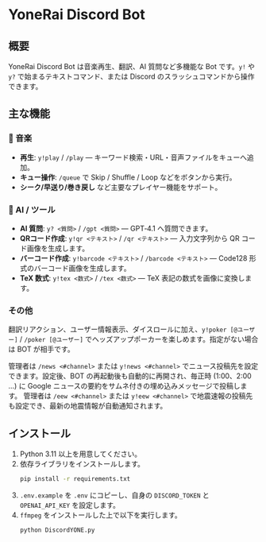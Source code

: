 # YoneRai Discord Bot

## 概要
YoneRai Discord Bot は音楽再生、翻訳、AI 質問など多機能な Bot です。`y!` や `y?` で始まるテキストコマンド、または Discord のスラッシュコマンドから操作できます。

## 主な機能
### 🎵 音楽
- **再生**: `y!play` / `/play` — キーワード検索・URL・音声ファイルをキューへ追加。
- **キュー操作**: `/queue` で Skip / Shuffle / Loop などをボタンから実行。
- **シーク/早送り/巻き戻し** など主要なプレイヤー機能をサポート。


### 🤖 AI / ツール
- **AI 質問**: `y? <質問>` / `/gpt <質問>` — GPT‑4.1 へ質問できます。
- **QRコード作成**: `y!qr <テキスト>` / `/qr <テキスト>` — 入力文字列から QR コード画像を生成します。
- **バーコード作成**: `y!barcode <テキスト>` / `/barcode <テキスト>` — Code128 形式のバーコード画像を生成します。
- **TeX 数式**: `y!tex <数式>` / `/tex <数式>` — TeX 表記の数式を画像に変換します。

### その他

翻訳リアクション、ユーザー情報表示、ダイスロールに加え、`y!poker [@ユーザー]` / `/poker [@ユーザー]` でヘッズアップポーカーを楽しめます。指定がない場合は BOT が相手です。

管理者は `/news <#channel>` または `y!news <#channel>` でニュース投稿先を設定できます。設定後、BOT の再起動後も自動的に再開され、毎正時 (1:00、2:00 ...) に Google ニュースの要約をサムネ付きの埋め込みメッセージで投稿します。
管理者は `/eew <#channel>` または `y!eew <#channel>` で地震速報の投稿先も設定でき、最新の地震情報が自動通知されます。


## インストール
1. Python 3.11 以上を用意してください。
2. 依存ライブラリをインストールします。
   ```bash
   pip install -r requirements.txt
   ```
3. `.env.example` を `.env` にコピーし、自身の `DISCORD_TOKEN` と `OPENAI_API_KEY` を設定します。
4. `ffmpeg` をインストールした上で以下を実行します。
   ```bash
   python DiscordYONE.py
   ```

